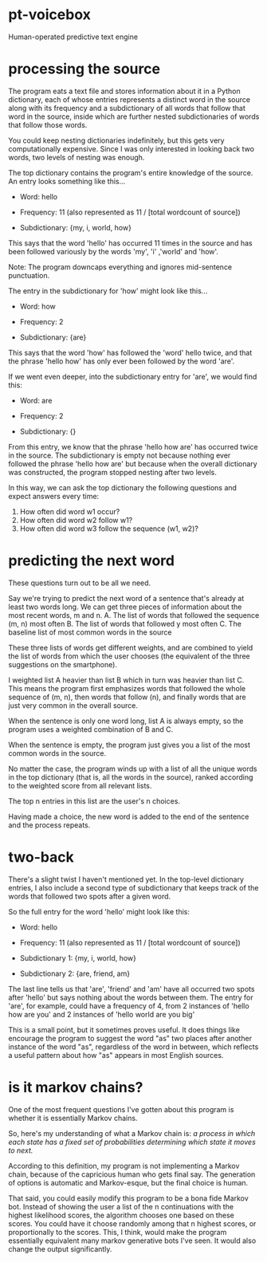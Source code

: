 # pt-voicebox
Human-operated predictive text engine


# processing the source

The program eats a text file and stores information about it in a Python dictionary, each of whose entries represents a distinct word in the source along with its frequency and a subdictionary of all words that follow that word in the source, inside which are further nested subdictionaries of words that follow those words.

You could keep nesting dictionaries indefinitely, but this gets very computationally expensive. Since I was only interested in looking back two words, two levels of nesting was enough.

The top dictionary contains the program's entire knowledge of the source. An entry looks something like this...

 - Word: hello

 - Frequency: 11 (also represented as 11 / [total wordcount of source])

 - Subdictionary: {my, i, world, how}

This says that the word 'hello' has occurred 11 times in the source and has been followed variously by the words 'my', 'i' ,'world' and 'how'.

Note: The program downcaps everything and ignores mid-sentence punctuation.

The entry in the subdictionary for 'how' might look like this...

 - Word: how
   
 - Frequency: 2
   
 - Subdictionary: {are}

This says that the word 'how' has followed the 'word' hello twice, and that the phrase 'hello how' has only ever been followed by the word 'are'.

If we went even deeper, into the subdictionary entry for 'are', we would find this:

 - Word: are
   
 - Frequency: 2
   
 - Subdictionary: {}

From this entry, we know that the phrase 'hello how are' has occurred twice in the source. The subdictionary is empty not because nothing ever followed the phrase 'hello how are' but because when the overall dictionary was constructed, the program stopped nesting after two levels.

In this way, we can ask the top dictionary the following questions and expect answers every time:
   1. How often did word w1 occur?
   2. How often did word w2 follow w1?
   3. How often did word w3 follow the sequence (w1, w2)?

# predicting the next word

These questions turn out to be all we need.

Say we're trying to predict the next word of a sentence that's already at least two words long. We can get three pieces of information about the most recent words, m and n.
   A. The list of words that followed the sequence (m, n) most often
   B. The list of words that followed y most often
   C. The baseline list of most common words in the source

These three lists of words get different weights, and are combined to yield the list of words from which the user chooses (the equivalent of the three suggestions on the smartphone).

I weighted list A heavier than list B which in turn was heavier than list C. This means the program first emphasizes words that followed the whole sequence of (m, n), then words that follow (n), and finally words that are just very common in the overall source.

When the sentence is only one word long, list A is always empty, so the program uses a weighted combination of B and C.

When the sentence is empty, the program just gives you a list of the most common words in the source.

No matter the case, the program winds up with a list of all the unique words in the top dictionary (that is, all the words in the source), ranked according to the weighted score from all relevant lists.

The top n entries in this list are the user's n choices.

Having made a choice, the new word is added to the end of the sentence and the process repeats.

# two-back

There's a slight twist I haven't mentioned yet. In the top-level dictionary entries, I also include a second type of subdictionary that keeps track of the words that followed two spots after a given word.

So the full entry for the word 'hello' might look like this:

 - Word: hello

 - Frequency: 11 (also represented as 11 / [total wordcount of source])

 - Subdictionary 1: {my, i, world, how}

 - Subdictionary 2: {are, friend, am}

The last line tells us that 'are', 'friend' and 'am' have all occurred two spots after 'hello' but says nothing about the words between them. The entry for 'are', for example, could have a frequency of 4, from 2 instances of 'hello how are you' and 2 instances of 'hello world are you big'

This is a small point, but it sometimes proves useful. It does things like encourage the program to suggest the word "as" two places after another instance of the word "as", regardless of the word in between, which reflects a useful pattern about how "as" appears in most English sources.

# is it markov chains?

One of the most frequent questions I've gotten about this program is whether it is essentially Markov chains.

So, here's my understanding of what a Markov chain is: *a process in which each state has a fixed set of probabilities determining which state it moves to next.*

According to this definition, my program is not implementing a Markov chain, because of the capricious human who gets final say. The generation of options is automatic and Markov-esque, but the final choice is human.

That said, you could easily modify this program to be a bona fide Markov bot. Instead of showing the user a list of the n continuations with the highest likelihood scores, the algorithm chooses one based on these scores. You could have it choose randomly among that n highest scores, or proportionally to the scores. This, I think, would make the program essentially equivalent many markov generative bots I've seen. It would also change the output significantly.
